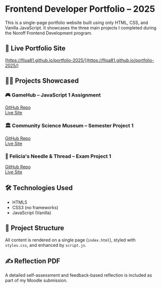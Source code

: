 # Frontend Developer Portfolio – 2025

This is a single-page portfolio website built using only HTML, CSS, and Vanilla JavaScript. It showcases the three main projects I completed during the Noroff Frontend Development program.

## 🔗 Live Portfolio Site
[https://flisa81.github.io/portfolio-2025/](https://flisa81.github.io/portfolio-2025/)

## 🧑‍💻 Projects Showcased

### 🎮 GameHub – JavaScript 1 Assignment  
[GitHub Repo](https://github.com/Flisa81/GameHub_store)  
[Live Site](https://flisa81.github.io/GameHub_store/)

### 🏛️ Community Science Museum – Semester Project 1  
[GitHub Repo](https://github.com/Flisa81/Community-science-museum)  
[Live Site](https://flisa81.github.io/Community-science-museum/)

### 🧵 Felicia's Needle & Thread – Exam Project 1  
[GitHub Repo](https://github.com/Flisa81/exam-project-final)  
[Live Site](https://flisa81.github.io/exam-project-final/)

## 🛠️ Technologies Used
- HTML5
- CSS3 (no frameworks)
- JavaScript (Vanilla)

## 📁 Project Structure
All content is rendered on a single page (`index.html`), styled with `styles.css`, and enhanced by `script.js`.

## ✍️ Reflection PDF
A detailed self-assessment and feedback-based reflection is included as part of my Moodle submission.
